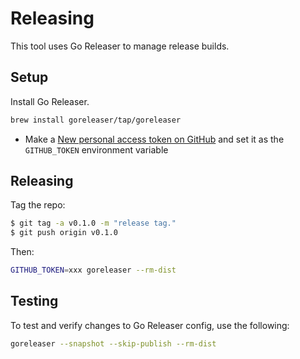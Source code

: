 # Releasing

This tool uses Go Releaser to manage release builds.

## Setup

Install Go Releaser.

```bash
brew install goreleaser/tap/goreleaser
```

* Make a [New personal access token on GitHub](https://github.com/settings/tokens/new) and set it as the `GITHUB_TOKEN` environment variable

## Releasing

Tag the repo:

```bash
$ git tag -a v0.1.0 -m "release tag."
$ git push origin v0.1.0
```

Then:

```bash
GITHUB_TOKEN=xxx goreleaser --rm-dist
```

## Testing

To test and verify changes to Go Releaser config, use the following:

```bash
goreleaser --snapshot --skip-publish --rm-dist
```
